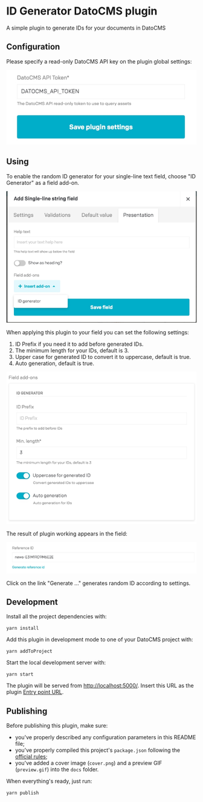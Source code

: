 # ID Generator DatoCMS plugin

A simple plugin to generate IDs for your documents in DatoCMS

## Configuration

Please specify a read-only DatoCMS API key on the plugin global settings:

![Plugin settings DatoCMS API key](https://github.com/FoxyGirl/datocms-plugin-random-id-generator/raw/master/docs/01-configuration.jpg)


## Using

To enable the random ID generator for your single-line text field, choose "ID Generator" as a field add-on.

![Plugin settings field add-on](https://github.com/FoxyGirl/datocms-plugin-random-id-generator/raw/master/docs/02-configuration.jpg)

When applying this plugin to your field you can set the following settings:

1. ID Prefix if you need it to add before generated IDs.
2. The minimum length for your IDs, default is 3.
3. Upper case for generated ID to convert it to uppercase, default is true.
4. Auto generation, default is true.

![Plugin settings fields](https://github.com/FoxyGirl/datocms-plugin-random-id-generator/raw/master/docs/03-configuration.jpg)

The result of plugin working appears in the field:

![ID generator](https://github.com/FoxyGirl/datocms-plugin-random-id-generator/raw/master/docs/04-using.jpg)

Click on the link "Generate ..." generates random ID according to settings.

## Development

Install all the project dependencies with:

```
yarn install
```

Add this plugin in development mode to one of your DatoCMS project with:

```
yarn addToProject
```

Start the local development server with:

```
yarn start
```

The plugin will be served from [http://localhost:5000/](http://localhost:5000/). Insert this URL as the plugin [Entry point URL](https://www.datocms.com/docs/plugins/creating-a-new-plugin/).

## Publishing

Before publishing this plugin, make sure:

* you've properly described any configuration parameters in this README file;
* you've properly compiled this project's `package.json` following the [official rules](https://www.datocms.com/docs/plugins/publishing/);
* you've added a cover image (`cover.png`) and a preview GIF (`preview.gif`) into the `docs` folder.

When everything's ready, just run:

```
yarn publish
```
